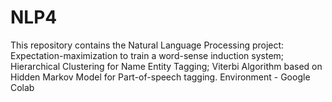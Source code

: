 # NLP4
This repository contains the Natural Language Processing project: Expectation-maximization to train a word-sense induction system; Hierarchical Clustering for Name Entity Tagging; Viterbi Algorithm based on Hidden Markov Model for Part-of-speech tagging. Environment - Google Colab
